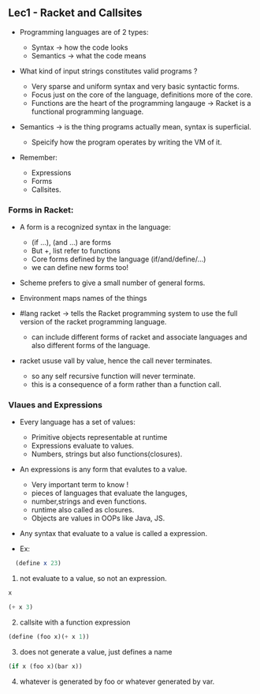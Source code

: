 ## Lec1 - Racket and Callsites

- Programming languages are of 2 types:
  - Syntax -> how the code looks 
  - Semantics -> what the code means 

- What kind of input strings constitutes valid programs ?
  - Very sparse and uniform syntax and very basic syntactic forms.
  - Focus just on the core of the language, definitions more of the core.
  - Functions are the heart of the programming langauge -> Racket is a functional programming language.

- Semantics -> is the thing programs actually mean, syntax is superficial.
  - Speicify how the program operates by writing the VM of it.

- Remember:
  - Expressions 
  - Forms 
  - Callsites.

### Forms in Racket:
- A form is a recognized syntax in the language:
  - (if ...), (and ...) are forms 
  - But +, list refer to functions 
  - Core forms defined by the language (if/and/define/...)
  - we can define new forms too! 
- Scheme prefers to give a small number of general forms.
- Environment maps names of the things 
- #lang racket -> tells the Racket programming system to use the full version of the racket programming language. 
   - can include different forms of racket and associate languages and also different forms of the language.

- racket ususe vall by value, hence the call never terminates.
  - so any self recursive function will never terminate.
  - this is a consequence of a form rather than a function call.

### Vlaues and Expressions
- Every language has a set of values:
  - Primitive objects representable at runtime
  - Expressions evaluate to values.
  - Numbers, strings but also functions(closures).
- An expressions is any form that evalutes to a value.
  - Very important term to know !
  - pieces of languages that evaluate the languges,
  - number,strings and even functions.
  - runtime also called as closures.
  - Objects are values in OOPs like Java, JS.
  
- Any syntax that evaluate to a value is called a expression.  
- Ex:
```scheme 
  (define x 23)
```
1. not evaluate to a value, so not an expression.
```scheme
x
```
```scheme 
(+ x 3)
```
2. callsite with a function expression
```scheme
(define (foo x)(+ x 1))
```
3. does not generate a value, just defines a name 
```scheme
(if x (foo x)(bar x))
```
4. whatever is generated by foo or whatever generated by var.

